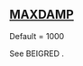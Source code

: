 ## [MAXDAMP](https://nexus.hexagon.com/documentationcenter/bundle/MSC_Nastran_2022.4/page/Nastran_Combined_Book/qrg/parameters/TOC.MAXDAMP.xhtml)

Default = 1000

See   BEIGRED  .

